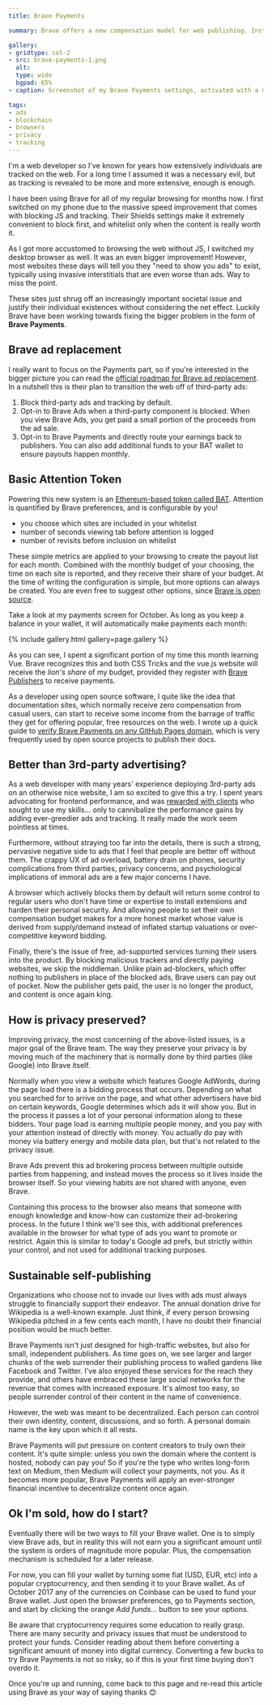 ```yaml
---
title: Brave Payments

summary: Brave offers a new compensation model for web publishing. Instead of relying on third-party advertising, sites can be paid directly by visitors using digital currency.

gallery:
- gridtype: col-2
- src: brave-payments-1.png
  alt:
  type: wide
  bgpad: 65%
- caption: Screenshot of my Brave Payments settings, activated with a monthly budget of 50 BAT. Sites are listed according to how much of my budget they receive.

tags:
- ads
- blockchain
- browsers
- privacy
- tracking
---
```


I'm a web developer so I've known for years how extensively individuals are tracked on the web. For a long time I assumed it was a necessary evil, but as tracking is revealed to be more and more extensive, enough is enough.

I have been using Brave for all of my regular browsing for months now. I first switched on my phone due to the massive speed improvement that comes with blocking JS and tracking. Their Shields settings make it extremely convenient to block first, and whitelist only when the content is really worth it.

As I got more accustomed to browsing the web without JS, I switched my desktop browser as well. It was an even bigger improvement! However, most websites these days will tell you they "need to show you ads" to exist, typically using invasive interstitials that are even worse than ads. Way to miss the point.

These sites just shrug off an increasingly important societal issue and justify their individual existences without considering the net effect. Luckily Brave have been working towards fixing the bigger problem in the form of **Brave Payments**.


## Brave ad replacement

I really want to focus on the Payments part, so if you're interested in the bigger picture you can read the [official roadmap for Brave ad replacement](https://www.brave.com/about-ad-replacement/). In a nutshell this is their plan to transition the web off of third-party ads:

1. Block third-party ads and tracking by default.
2. Opt-in to Brave Ads when a third-party component is blocked. When you view Brave Ads, you get paid a small portion of the proceeds from the ad sale.
3. Opt-in to Brave Payments and directly route your earnings back to publishers. You can also add additional funds to your BAT wallet to ensure payouts happen monthly.


## Basic Attention Token

Powering this new system is an [Ethereum-based token called <abbr title="Basic Attention Token">BAT</abbr>](https://basicattentiontoken.org/). Attention is quantified by Brave preferences, and is configurable by you!

- you choose which sites are included in your whitelist
- number of seconds viewing tab before attention is logged
- number of revisits before inclusion on whitelist

These simple metrics are applied to your browsing to create the payout list for each month. Combined with the monthly budget of your choosing, the time on each site is reported, and they receive their share of your budget. At the time of writing the configuration is simple, but more options can always be created. You are even free to suggest other options, since [Brave is open source](https://github.com/brave/).

Take a look at my payments screen for October. As long as you keep a balance in your wallet, it will automatically make payments each month:

{% include gallery.html gallery=page.gallery %}

As you can see, I spent a significant portion of my time this month learning Vue. Brave recognizes this and both CSS Tricks and the vue.js website will receive the _lion's share_ of my budget, provided they register with [Brave Publishers](https://brave.com/publishers/) to receive payments.

As a developer using open source software, I quite like the idea that documentation sites, which normally receive zero compensation from casual users, can start to receive some income from the barrage of traffic they get for offering popular, free resources on the web. I wrote up a quick guide to [verify Brave Payments on any GitHub Pages domain](/blog/brave-payments-github-pages/), which is very frequently used by open source projects to publish their docs.


## Better than 3rd-party advertising?

As a web developer with many years' experience deploying 3rd-party ads on an otherwise nice website, I am so excited to give this a try. I spent years advocating for frontend performance, and was [rewarded with clients](/work/) who sought to use my skills... only to cannibalize the performance gains by adding ever-greedier ads and tracking. It really made the work seem pointless at times.

Furthermore, without straying too far into the details, there is such a strong, pervasive negative side to ads that I feel that people are better off without them. The crappy UX of ad overload, battery drain on phones, security complications from third parties, privacy concerns, and psychological implications of immoral ads are a few major concerns I have.

A browser which actively blocks them by default will return some control to regular users who don't have time or expertise to install extensions and harden their personal security. And allowing people to set their own compensation budget makes for a more honest market whose value is derived from supply/demand instead of inflated startup valuations or over-competitive keyword bidding.

Finally, there's the issue of free, ad-supported services turning their users into the product. By blocking malicious trackers and directly paying websites, we skip the middleman. Unlike plain ad-blockers, which offer nothing to publishers in place of the blocked ads, Brave users can pay out of pocket. Now the publisher gets paid, the user is no longer the product, and content is once again king.


## How is privacy preserved?

Improving privacy, the most concerning of the above-listed issues, is a major goal of the Brave team. The way they preserve your privacy is by moving much of the machinery that is normally done by third parties (like Google) into Brave itself.

Normally when you view a website which features Google AdWords, during the page load there is a bidding process that occurs. Depending on what you searched for to arrive on the page, and what other advertisers have bid on certain keywords, Google determines which ads it will show you. But in the process it passes a lot of your personal information along to these bidders. Your page load is earning multiple people money, and you pay with your attention instead of directly with money. You actually do pay with money via battery energy and mobile data plan, but that's not related to the privacy issue.

Brave Ads prevent this ad brokering process between multiple outside parties from happening, and instead moves the process so it lives inside the browser itself. So your viewing habits are not shared with anyone, even Brave. 

Containing this process to the browser also means that someone with enough knowledge and know-how can customize their ad-brokering process. In the future I think we'll see this, with additional preferences available in the browser for what type of ads you want to promote or restrict. Again this is similar to today's Google ad prefs, but strictly within your control, and not used for additional tracking purposes.


## Sustainable self-publishing

Organizations who choose not to invade our lives with ads must always struggle to financially support their endeavor. The annual donation drive for Wikipedia is a well-known example. Just think, if every person browsing Wikipedia pitched in a few cents each month, I have no doubt their financial position would be much better.

Brave Payments isn't just designed for high-traffic websites, but also for small, independent publishers. As time goes on, we see larger and larger chunks of the web surrender their publishing process to walled gardens like Facebook and Twitter. I've also enjoyed these services for the reach they provide, and others have embraced these large social networks for the revenue that comes with increased exposure. It's almost too easy, so people surrender control of their content in the name of convenience.

However, the web was meant to be decentralized. Each person can control their own identity, content, discussions, and so forth. A personal domain name is the key upon which it all rests.

Brave Payments will put pressure on content creators to truly own their content. It's quite simple: unless you own the domain where the content is hosted, nobody can pay you! So if you're the type who writes long-form text on Medium, then Medium will collect your payments, not you. As it becomes more popular, Brave Payments will apply an ever-stronger financial incentive to decentralize content once again.


## Ok I'm sold, how do I start?

Eventually there will be two ways to fill your Brave wallet. One is to simply view Brave ads, but in reality this will not earn you a significant amount until the system is orders of magnitude more popular. Plus, the compensation mechanism is scheduled for a later release.

For now, you can fill your wallet by turning some fiat (USD, EUR, etc) into a popular cryptocurrency, and then sending it to your Brave wallet. As of October 2017 any of the currencies on Coinbase can be used to fund your Brave wallet. Just open the browser preferences, go to Payments section, and start by clicking the orange _Add funds..._ button to see your options.

Be aware that cryptocurrency requires some education to really grasp. There are many security and privacy issues that must be understood to protect your funds. Consider reading about them before converting a significant amount of money into digital currency. Converting a few bucks to try Brave Payments is not so risky, so if this is your first time buying don't overdo it.

Once you're up and running, come back to this page and re-read this article using Brave as your way of saying thanks 😊
